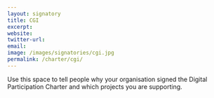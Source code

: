 ```yaml
---
layout: signatory
title: CGI
excerpt: 
website: 
twitter-url: 
email: 
image: /images/signatories/cgi.jpg
permalink: /charter/cgi/
---
```


Use this space to tell people why your organisation signed the Digital Participation Charter and which projects you are supporting.